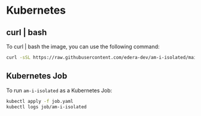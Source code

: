 # Kubernetes

## curl | bash

To curl | bash the image, you can use the following command:

```sh
curl -sSL https://raw.githubusercontent.com/edera-dev/am-i-isolated/main/examples/kubernetes/run.sh | bash
```

## Kubernetes Job

To run `am-i-isolated` as a Kubernetes Job:

```sh
kubectl apply -f job.yaml
kubectl logs job/am-i-isolated
```
